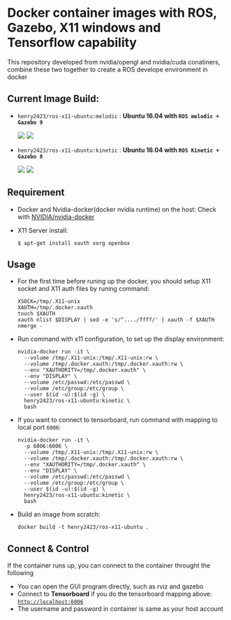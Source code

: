 # Docker container images with ROS, Gazebo, X11 windows and Tensorflow capability
This repository developed from nvidia/opengl and nvidia/cuda conatiners, combine these two together to create a ROS develope environment in docker

## Current Image Build:
* `henry2423/ros-x11-ubuntu:melodic` : __Ubuntu 16.04 with `ROS melodic + Gazebo 9`__

  [![](https://images.microbadger.com/badges/version/henry2423/ros-x11-ubuntu:melodic.svg)](https://hub.docker.com/r/henry2423/ros-x11-ubuntu/) [![](https://images.microbadger.com/badges/image/henry2423/ros-x11-ubuntu:melodic.svg)](https://microbadger.com/images/henry2423/ros-x11-ubuntu:melodic)

* `henry2423/ros-x11-ubuntu:kinetic` : __Ubuntu 16.04 with `ROS Kinetic + Gazebo 8`__

  [![](https://images.microbadger.com/badges/version/henry2423/ros-x11-ubuntu:kinetic.svg)](https://hub.docker.com/r/henry2423/ros-x11-ubuntu/) [![](https://images.microbadger.com/badges/image/henry2423/ros-x11-ubuntu:kinetic.svg)](https://microbadger.com/images/henry2423/ros-x11-ubuntu:kinetic)

## Requirement
* Docker and Nvidia-docker(docker nvidia runtime) on the host: Check with [NVIDIA/nvidia-docker](https://github.com/NVIDIA/nvidia-docker)
* X11 Server install:

      $ apt-get install xauth xorg openbox

## Usage
- For the first time before runing up the docker, you should setup X11 socket and X11 auth files by runing command:

      XSOCK=/tmp/.X11-unix
      XAUTH=/tmp/.docker.xauth
      touch $XAUTH
      xauth nlist $DISPLAY | sed -e 's/^..../ffff/' | xauth -f $XAUTH nmerge -

- Run command with x11 configuration, to set up the display environment:

      nvidia-docker run -it \
        --volume /tmp/.X11-unix:/tmp/.X11-unix:rw \
        --volume /tmp/.docker.xauth:/tmp/.docker.xauth:rw \
        --env "XAUTHORITY=/tmp/.docker.xauth" \
        --env "DISPLAY" \
        --volume /etc/passwd:/etc/passwd \
        --volume /etc/group:/etc/group \
        --user $(id -u):$(id -g) \
        henry2423/ros-x11-ubuntu:kinetic \
        bash

- If you want to connect to tensorboard, run command with mapping to local port `6006`:
      
      nvidia-docker run -it \
        -p 6006:6006 \
        --volume /tmp/.X11-unix:/tmp/.X11-unix:rw \
        --volume /tmp/.docker.xauth:/tmp/.docker.xauth:rw \
        --env "XAUTHORITY=/tmp/.docker.xauth" \
        --env "DISPLAY" \
        --volume /etc/passwd:/etc/passwd \
        --volume /etc/group:/etc/group \
        --user $(id -u):$(id -g) \
        henry2423/ros-x11-ubuntu:kinetic \
        bash

- Build an image from scratch:

      docker build -t henry2423/ros-x11-ubuntu .

## Connect & Control
If the container runs up, you can connect to the container throught the following
* You can open the GUI program directly, such as rviz and gazebo 
* Connect to __Tensorboard__ if you do the tensorboard mapping above: [`http://localhost:6006`](http://localhost:6006)
* The username and password in container is same as your host account


